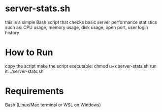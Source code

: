# server-stats.sh
this is a simple Bash script that checks basic server performance statistics such as:
CPU usage, memory usage, disk usage, open port, user login history

# How to Run
copy the script
make the script executable: chmod u+x server-stats.sh
run it: ./server-stats.sh

# Requirements
Bash (Linux/Mac terminal or WSL on Windows)

